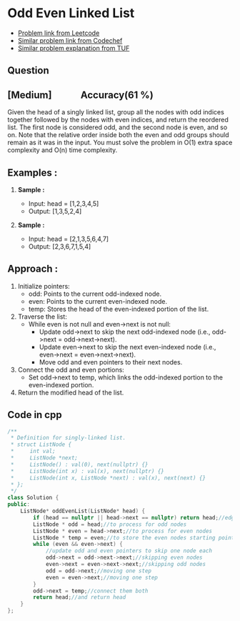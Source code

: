 # Odd Even Linked List
- [Problem link from Leetcode](https://leetcode.com/problems/odd-even-linked-list/description/)
- [Similar problem link from Codechef](https://www.codechef.com/practice/course/linked-lists/LINKLISTP/problems/SEGEO?tab=statement)
- [Similar problem explanation from TUF](https://takeuforward.org/data-structure/segregate-even-and-odd-nodes-in-linkedlist)
## Question
## [Medium] &nbsp;&nbsp;&nbsp;&nbsp;&nbsp;&nbsp;&nbsp;&nbsp;&nbsp;&nbsp;&nbsp; Accuracy(61 %)
Given the head of a singly linked list, group all the nodes with odd indices together followed by the nodes with even indices, and return the reordered list.
The first node is considered odd, and the second node is even, and so on.
Note that the relative order inside both the even and odd groups should remain as it was in the input.
You must solve the problem in O(1) extra space complexity and O(n) time complexity.
## Examples :
1. **Sample :**<br>
    - Input: head = [1,2,3,4,5]
    - Output: [1,3,5,2,4]

2. **Sample :**<br>
    - Input: head = [2,1,3,5,6,4,7]
    - Output: [2,3,6,7,1,5,4]
## Approach :
1. Initialize pointers:
      - odd: Points to the current odd-indexed node.
      - even: Points to the current even-indexed node.
      - temp: Stores the head of the even-indexed portion of the list.
2. Traverse the list:
      - While even is not null and even->next is not null:
        - Update odd->next to skip the next odd-indexed node (i.e., odd->next = odd->next->next).
        - Update even->next to skip the next even-indexed node (i.e., even->next = even->next->next).
        - Move odd and even pointers to their next nodes.
3. Connect the odd and even portions:
      - Set odd->next to temp, which links the odd-indexed portion to the even-indexed portion.
4. Return the modified head of the list.
## Code in cpp
```cpp
/**
 * Definition for singly-linked list.
 * struct ListNode {
 *     int val;
 *     ListNode *next;
 *     ListNode() : val(0), next(nullptr) {}
 *     ListNode(int x) : val(x), next(nullptr) {}
 *     ListNode(int x, ListNode *next) : val(x), next(next) {}
 * };
 */
class Solution {
public:
    ListNode* oddEvenList(ListNode* head) {
        if (head == nullptr || head->next == nullptr) return head;//edge case 
        ListNode * odd = head;//to process for odd nodes
        ListNode * even = head->next;//to process for even nodes
        ListNode * temp = even;//to store the even nodes starting point
        while (even && even->next) {
            //update odd and even pointers to skip one node each
            odd->next = odd->next->next;//skipping even nodes
            even->next = even->next->next;//skipping odd nodes
            odd = odd->next;//moving one step
            even = even->next;//moving one step
        }
        odd->next = temp;//connect them both 
        return head;//and return head
    }
};
```
